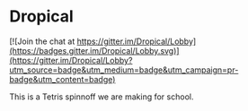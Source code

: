 # Dropical

[![Join the chat at https://gitter.im/Dropical/Lobby](https://badges.gitter.im/Dropical/Lobby.svg)](https://gitter.im/Dropical/Lobby?utm_source=badge&utm_medium=badge&utm_campaign=pr-badge&utm_content=badge)

This is a Tetris spinnoff we are making for school.

